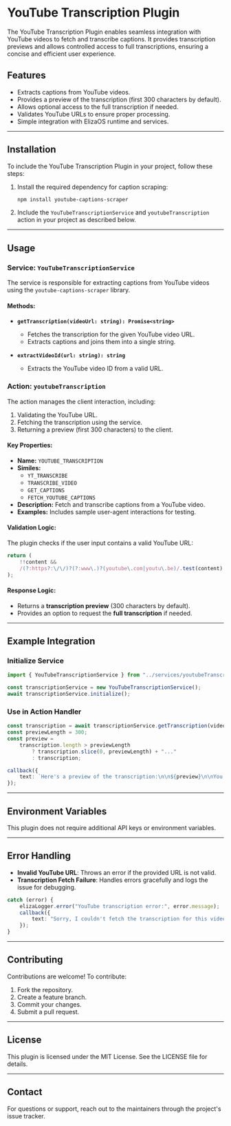 # YouTube Transcription Plugin

The YouTube Transcription Plugin enables seamless integration with YouTube videos to fetch and transcribe captions. It provides transcription previews and allows controlled access to full transcriptions, ensuring a concise and efficient user experience.

## Features

- Extracts captions from YouTube videos.
- Provides a preview of the transcription (first 300 characters by default).
- Allows optional access to the full transcription if needed.
- Validates YouTube URLs to ensure proper processing.
- Simple integration with ElizaOS runtime and services.

---

## Installation

To include the YouTube Transcription Plugin in your project, follow these steps:

1. Install the required dependency for caption scraping:

   ```bash
   npm install youtube-captions-scraper
   ```

2. Include the `YouTubeTranscriptionService` and `youtubeTranscription` action in your project as described below.

---

## Usage

### Service: `YouTubeTranscriptionService`

The service is responsible for extracting captions from YouTube videos using the `youtube-captions-scraper` library.

#### Methods:

- **`getTranscription(videoUrl: string): Promise<string>`**
  - Fetches the transcription for the given YouTube video URL.
  - Extracts captions and joins them into a single string.

- **`extractVideoId(url: string): string`**
  - Extracts the YouTube video ID from a valid URL.

### Action: `youtubeTranscription`

The action manages the client interaction, including:

1. Validating the YouTube URL.
2. Fetching the transcription using the service.
3. Returning a preview (first 300 characters) to the client.

#### Key Properties:

- **Name:** `YOUTUBE_TRANSCRIPTION`
- **Similes:**
  - `YT_TRANSCRIBE`
  - `TRANSCRIBE_VIDEO`
  - `GET_CAPTIONS`
  - `FETCH_YOUTUBE_CAPTIONS`
- **Description:** Fetch and transcribe captions from a YouTube video.
- **Examples:** Includes sample user-agent interactions for testing.

#### Validation Logic:

The plugin checks if the user input contains a valid YouTube URL:

```typescript
return (
    !!content &&
    /(?:https?:\/\/)?(?:www\.)?(youtube\.com|youtu\.be)/.test(content)
);
```

#### Response Logic:

- Returns a **transcription preview** (300 characters by default).
- Provides an option to request the **full transcription** if needed.

---

## Example Integration

### Initialize Service

```typescript
import { YouTubeTranscriptionService } from "../services/youtubeTranscriptionService";

const transcriptionService = new YouTubeTranscriptionService();
await transcriptionService.initialize();
```

### Use in Action Handler

```typescript
const transcription = await transcriptionService.getTranscription(videoUrl);
const previewLength = 300;
const preview =
    transcription.length > previewLength
        ? transcription.slice(0, previewLength) + "..."
        : transcription;

callback({
    text: `Here's a preview of the transcription:\n\n${preview}\n\nYou can request the full transcription if needed.`,
});
```

---

## Environment Variables

This plugin does not require additional API keys or environment variables.

---

## Error Handling

- **Invalid YouTube URL**: Throws an error if the provided URL is not valid.
- **Transcription Fetch Failure**: Handles errors gracefully and logs the issue for debugging.

```typescript
catch (error) {
    elizaLogger.error("YouTube transcription error:", error.message);
    callback({
        text: "Sorry, I couldn't fetch the transcription for this video.",
    });
}
```

---

## Contributing

Contributions are welcome! To contribute:

1. Fork the repository.
2. Create a feature branch.
3. Commit your changes.
4. Submit a pull request.

---

## License

This plugin is licensed under the MIT License. See the LICENSE file for details.

---

## Contact

For questions or support, reach out to the maintainers through the project's issue tracker.

